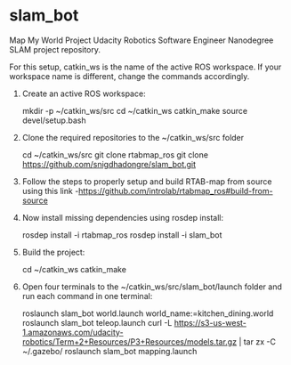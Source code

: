 # slam_bot

Map My World Project
Udacity Robotics Software Engineer Nanodegree SLAM project repository.

For this setup, catkin_ws is the name of the active ROS workspace. If your workspace name is different, change the commands accordingly.

1. Create an active ROS workspace:

   mkdir -p ~/catkin_ws/src
   cd ~/catkin_ws
   catkin_make
   source devel/setup.bash
   
2. Clone the required repositories to the ~/catkin_ws/src folder

   cd ~/catkin_ws/src
   git clone rtabmap_ros
   git clone https://github.com/snigdhadongre/slam_bot.git
   
3. Follow the steps to properly setup and build RTAB-map from source using this link -https://github.com/introlab/rtabmap_ros#build-from-source

4. Now install missing dependencies using rosdep install:

   rosdep install -i rtabmap_ros
   rosdep install -i slam_bot

5. Build the project:

   cd ~/catkin_ws
   catkin_make

6. Open four terminals to the ~/catkin_ws/src/slam_bot/launch folder and run each command in one terminal:

   roslaunch slam_bot world.launch world_name:=kitchen_dining.world
   roslaunch slam_bot teleop.launch
   curl -L https://s3-us-west-1.amazonaws.com/udacity-robotics/Term+2+Resources/P3+Resources/models.tar.gz | tar zx -C ~/.gazebo/
   roslaunch slam_bot mapping.launch
